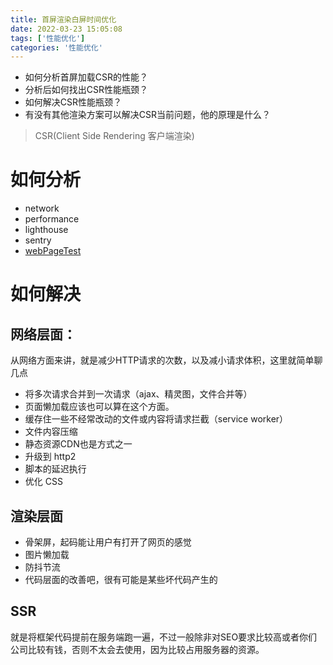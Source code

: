 ```yaml
---
title: 首屏渲染白屏时间优化
date: 2022-03-23 15:05:08
tags: ['性能优化']
categories: '性能优化'
---
```


+ 如何分析首屏加载CSR的性能？
+ 分析后如何找出CSR性能瓶颈？
+ 如何解决CSR性能瓶颈？
+ 有没有其他渲染方案可以解决CSR当前问题，他的原理是什么？
> CSR(Client Side Rendering 客户端渲染) 


# 如何分析
* network
* performance
* lighthouse
* sentry
* [webPageTest](https://webpagetest.org/)

# 如何解决

## 网络层面：
从网络方面来讲，就是减少HTTP请求的次数，以及减小请求体积，这里就简单聊几点
+ 将多次请求合并到一次请求（ajax、精灵图，文件合并等）
+ 页面懒加载应该也可以算在这个方面。
+ 缓存住一些不经常改动的文件或内容将请求拦截（service worker）
+ 文件内容压缩
+ 静态资源CDN也是方式之一
+ 升级到 http2
+ 脚本的延迟执行
+ 优化 CSS

## 渲染层面
+ 骨架屏，起码能让用户有打开了网页的感觉
+ 图片懒加载
+ 防抖节流
+ 代码层面的改善吧，很有可能是某些坏代码产生的

## SSR 
就是将框架代码提前在服务端跑一遍，不过一般除非对SEO要求比较高或者你们公司比较有钱，否则不太会去使用，因为比较占用服务器的资源。

<!-- ## 服务器与CDN的解决方式

合理的配置资源缓存方式,以及选用靠谱的 `CDN` 服务。服务端启用`gzip`等压缩模式压缩这些静态资源加快传输

## 静态资源优化

## 脚本的加载执行

**延迟非关键资源的加载，加速`css`传送。**
我们可以在服务端启用http2加速资源的发送这样我们就可以节省一个RTT达到更快的解析渲染,确保第三方资源javascript的异步加载。比如你在使用element,antd这些 cdn 资源我们应该在`<script />`上设置async。

`defer`就是上文说到的`blocking script`，async就是当 `HTML` 解析到开始加载他是无视DOM和渲染以及`onload`的。
而现代浏览器的正确做法应该是使用DOM动态创建`script async`标签去加载资源。
现有大部分的框架以及`bundle`工具都支持切割代码我们可以把这些资源都切割保证首屏的js足够轻量级。

## 优化CSS
css 的渲染取决于一组匹配选择器 不合理的选择器会导致解析过慢,css 选择器的解析顺序是从右到左，所以在面对复杂的 css 场景我们应该根据 Steve Souders大师总结的css选择器性能排行合理的选择方案达到更快的解析以及渲染  
 
## 采用SSR（同构渲染）

上述是通用的资源响应解决手段。但是`csr`总归是有作为`csr`的局限性。这时候我们就得回归本质`ssr`在服务端解析出了所有的`dom`生成了`string`这样在访问的时候和`csr`需要解析在合成渲染是截然不同的,现代的ssr框架允许模块采用csr加载我们可以在首屏重要的部分进行`ssr`其他采用csr。合理的搭配我们的渲染结构。 -->